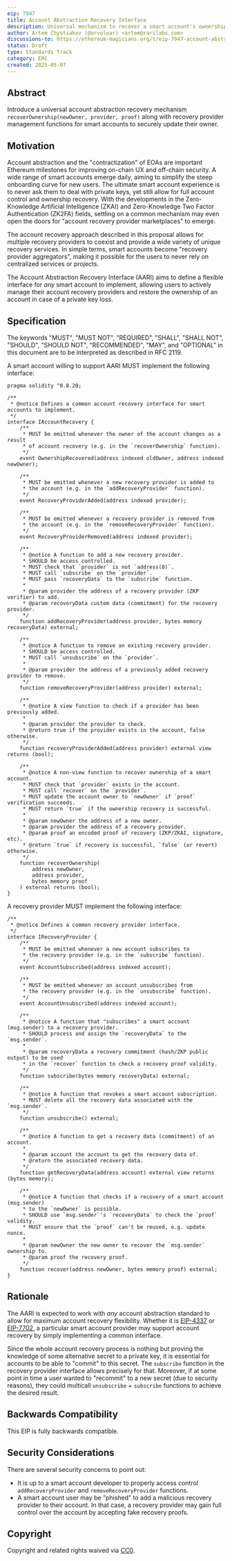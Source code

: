 ```yaml
---
eip: 7947
title: Account Abstraction Recovery Interface
description: Universal mechanism to recover a smart account's ownership via custom recovery providers.
author: Artem Chystiakov (@arvolear) <artem@rarilabs.com>
discussions-to: https://ethereum-magicians.org/t/eip-7947-account-abstraction-recovery-interface-aari/24080
status: Draft
type: Standards Track
category: ERC
created: 2025-05-07
---
```


## Abstract

Introduce a universal account abstraction recovery mechanism `recoverOwnership(newOwner, provider, proof)` along with recovery provider management functions for smart accounts to securely update their owner.

## Motivation

Account abstraction and the "contractization" of EOAs are important Ethereum milestones for improving on-chain UX and off-chain security. A wide range of smart accounts emerge daily, aiming to simplify the steep onboarding curve for new users. The ultimate smart account experience is to never ask them to deal with private keys, yet still allow for full account control and ownership recovery. With the developments in the Zero-Knowledge Artificial Intelligence (ZKAI) and Zero-Knowledge Two Factor Authentication (ZK2FA) fields, settling on a common mechanism may even open the doors for "account recovery provider marketplaces" to emerge.

The account recovery approach described in this proposal allows for multiple recovery providers to coexist and provide a wide variety of unique recovery services. In simple terms, smart accounts become "recovery provider aggregators", making it possible for the users to never rely on centralized services or projects.

The Account Abstraction Recovery Interface (AARI) aims to define a flexible interface for *any* smart account to implement, allowing users to actively manage their account recovery providers and restore the ownership of an account in case of a private key loss.

## Specification

The keywords "MUST", "MUST NOT", "REQUIRED", "SHALL", "SHALL NOT", "SHOULD", "SHOULD NOT", "RECOMMENDED", "MAY", and "OPTIONAL" in this document are to be interpreted as described in RFC 2119.

A smart account willing to support AARI MUST implement the following interface:

```solidity
pragma solidity ^0.8.20;

/**
 * @notice Defines a common account recovery interface for smart accounts to implement.
 */
interface IAccountRecovery {
    /**
     * MUST be emitted whenever the owner of the account changes as a result 
     * of account recovery (e.g. in the `recoverOwnership` function).
     */
    event OwnershipRecovered(address indexed oldOwner, address indexed newOwner);
    
    /**
     * MUST be emitted whenever a new recovery provider is added to
     * the account (e.g. in the `addRecoveryProvider` function).
     */
    event RecoveryProviderAdded(address indexed provider);

    /**
     * MUST be emitted whenever a recovery provider is removed from
     * the account (e.g. in the `removeRecoveryProvider` function).
     */
    event RecoveryProviderRemoved(address indexed provider);

    /**
     * @notice A function to add a new recovery provider.
     * SHOULD be access controlled.
     * MUST check that `provider` is not `address(0)`.
     * MUST call `subscribe` on the `provider`.
     * MUST pass `recoveryData` to the `subscribe` function.
     * 
     * @param provider the address of a recovery provider (ZKP verifier) to add.
     * @param recoveryData custom data (commitment) for the recovery provider.
     */
    function addRecoveryProvider(address provider, bytes memory recoveryData) external;

    /**
     * @notice A function to remove an existing recovery provider.
     * SHOULD be access controlled.
     * MUST call `unsubscribe` on the `provider`.
     * 
     * @param provider the address of a previously added recovery provider to remove.
     */
    function removeRecoveryProvider(address provider) external;

    /**
     * @notice A view function to check if a provider has been previously added.
     * 
     * @param provider the provider to check.
     * @return true if the provider exists in the account, false otherwise.
     */
    function recoveryProviderAdded(address provider) external view returns (bool);

    /**
     * @notice A non-view function to recover ownership of a smart account.
     * MUST check that `provider` exists in the account.
     * MUST call `recover` on the `provider`.
     * MUST update the account owner to `newOwner` if `proof` verification succeeds.
     * MUST return `true` if the ownership recovery is successful.
     * 
     * @param newOwner the address of a new owner.
     * @param provider the address of a recovery provider.
     * @param proof an encoded proof of recovery (ZKP/ZKAI, signature, etc).
     * @return `true` if recovery is successful, `false` (or revert) otherwise.
     */
    function recoverOwnership(
        address newOwner,
        address provider,
        bytes memory proof
    ) external returns (bool);
}
```

A recovery provider MUST implement the following interface:

```solidity
/**
 * @notice Defines a common recovery provider interface.
 */
interface IRecoveryProvider {
    /**
     * MUST be emitted whenever a new account subscribes to
     * the recovery provider (e.g. in the `subscribe` function).
     */
    event AccountSubscribed(address indexed account);

    /**
     * MUST be emitted whenever an account unsubscribes from
     * the recovery provider (e.g. in the `unsubscribe` function).
     */
    event AccountUnsubscribed(address indexed account);

    /**
     * @notice A function that "subscribes" a smart account (msg.sender) to a recovery provider.
     * SHOULD process and assign the `recoveryData` to the `msg.sender`.
     * 
     * @param recoveryData a recovery commitment (hash/ZKP public output) to be used 
     * in the `recover` function to check a recovery proof validity.
     */
    function subscribe(bytes memory recoveryData) external;

    /**
     * @notice A function that revokes a smart account subscription.
     * MUST delete all the recovery data associated with the `msg.sender`.
     */
    function unsubscribe() external;

    /**
     * @notice A function to get a recovery data (commitment) of an account.
     * 
     * @param account the account to get the recovery data of.
     * @return the associated recovery data.
     */
    function getRecoveryData(address account) external view returns (bytes memory);

    /**
     * @notice A function that checks if a recovery of a smart account (msg.sender)
     * to the `newOwner` is possible.
     * SHOULD use `msg.sender`'s `recoveryData` to check the `proof` validity.
     * MUST ensure that the `proof` can't be reused, e.g. update nonce.
     * 
     * @param newOwner the new owner to recover the `msg.sender` ownership to.
     * @param proof the recovery proof.
     */
    function recover(address newOwner, bytes memory proof) external;
}
```

## Rationale

The AARI is expected to work with *any* account abstraction standard to allow for maximum account recovery flexibility. Whether it is [EIP-4337](./eip-4337.md) or [EIP-7702](./eip-7702.md), a particular smart account provider may support account recovery by simply implementing a common interface.

Since the whole account recovery process is nothing but proving the knowledge of some alternative secret to a private key, it is essential for accounts to be able to "commit" to this secret. The `subscribe` function in the recovery provider interface allows precisely for that. Moreover, if at some point in time a user wanted to "recommit" to a new secret (due to security reasons), they could multicall `unsubscribe` + `subscribe` functions to achieve the desired result.

## Backwards Compatibility

This EIP is fully backwards compatible.

## Security Considerations

There are several security concerns to point out:

- It is up to a smart account developer to properly access control `addRecoveryProvider` and `removeRecoveryProvider` functions.
- A smart account user may be "phished" to add a malicious recovery provider to their account. In that case, a recovery provider may gain full control over the account by accepting fake recovery proofs.

## Copyright

Copyright and related rights waived via [CC0](../LICENSE.md).

